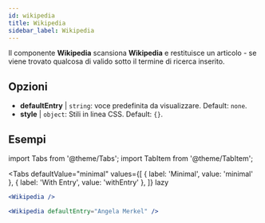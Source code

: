 ```yaml
---
id: wikipedia 
title: Wikipedia
sidebar_label: Wikipedia
---
```


Il componente **Wikipedia** scansiona **Wikipedia** e restituisce un articolo - se viene trovato qualcosa di valido sotto il termine di ricerca inserito.

## Opzioni

* __defaultEntry__ | `string`: voce predefinita da visualizzare. Default: `none`.
* __style__ | `object`: Stili in linea CSS. Default: `{}`.


## Esempi

import Tabs from '@theme/Tabs';
import TabItem from '@theme/TabItem';

<Tabs
    defaultValue="minimal"
    values={[
        { label: 'Minimal', value: 'minimal' },
        { label: 'With Entry', value: 'withEntry' },
    ]}
    lazy
>

<TabItem value="minimal">

```jsx live
<Wikipedia />
```

</TabItem>

<TabItem value="withEntry">

```jsx live
<Wikipedia defaultEntry="Angela Merkel" />
```

</TabItem>

</Tabs>
